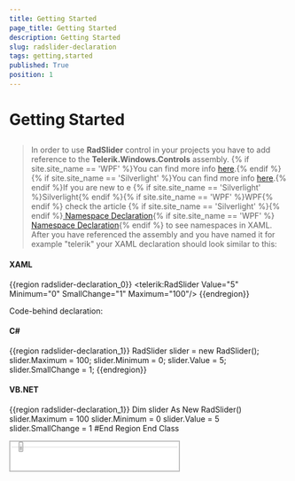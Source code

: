 ```yaml
---
title: Getting Started
page_title: Getting Started
description: Getting Started
slug: radslider-declaration
tags: getting,started
published: True
position: 1
---
```


# Getting Started



## 

>In order to use __RadSlider__ control in your projects you have to add reference to the __Telerik.Windows.Controls__ assembly. {% if site.site_name == 'WPF' %}You can find more info [here](http://www.telerik.com/help/wpf/installation-installing-controls-dependencies-wpf.html).{% endif %}{% if site.site_name == 'Silverlight' %}You can find more info [here](http://www.telerik.com/help/silverlight/installation-installing-controls-dependencies.html).{% endif %}If you are new to e {% if site.site_name == 'Silverlight' %}Silverlight{% endif %}{% if site.site_name == 'WPF' %}WPF{% endif %} check the article {% if site.site_name == 'Silverlight' %}{% endif %}[ Namespace Declaration](http://www.telerik.com/help/silverlight/installation-adding-application-namespace-declaration.html){% if site.site_name == 'WPF' %}[ Namespace Declaration](http://www.telerik.com/help/wpf/installation-adding-application-namespace-declaration-wpf.html){% endif %} to see namespaces in XAML. After you have referenced the assembly and you have named it for example "telerik" your XAML declaration should look similar to this:
				

#### __XAML__

{{region radslider-declaration_0}}
	<telerik:RadSlider Value="5" Minimum="0" SmallChange="1" Maximum="100"/>
	{{endregion}}



Code-behind declaration:

#### __C#__

{{region radslider-declaration_1}}
	RadSlider slider = new RadSlider();
	slider.Maximum = 100;
	slider.Minimum = 0;
	slider.Value = 5;
	slider.SmallChange = 1;
	{{endregion}}



#### __VB.NET__

{{region radslider-declaration_1}}
		Dim slider As New RadSlider()
		slider.Maximum = 100
		slider.Minimum = 0
		slider.Value = 5
		slider.SmallChange = 1
	#End Region
	End Class



![](images/radslider_gettingstarted.png)
